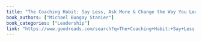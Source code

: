 ```yaml
---
title: "The Coaching Habit: Say Less, Ask More & Change the Way You Lead Forever"
book_authors: ["Michael Bungay Stanier"]
book_categories: ["Leadership"]
link: "https://www.goodreads.com/search?q=The+Coaching+Habit:+Say+Less,+Ask+More+&+Change+the+Way+You+Lead+Forever+Michael+Bungay+Stanier"
---
```

